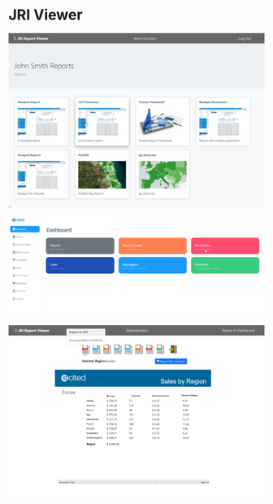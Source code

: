 # JRI Viewer

![JRI Viewer](docs/_static/JRIViewer-Main.png)

![JRI Viewer](docs/_static/JRI-Viewer-Admin.png)

![JRI Viewer](docs/_static/JRI-Viewer-Reports.png)
